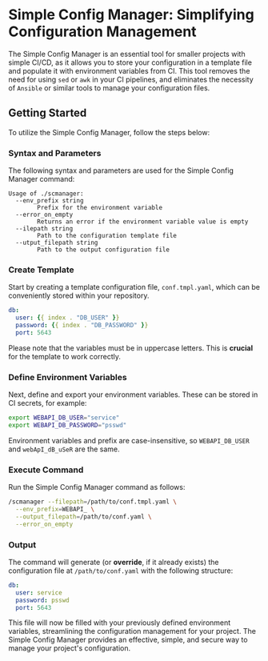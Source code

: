 # Simple Config Manager: Simplifying Configuration Management

The Simple Config Manager is an essential tool for smaller projects with simple CI/CD, as it allows you to store your configuration in a template file and populate it with environment variables from CI. This tool removes the need for using `sed` or `awk` in your CI pipelines, and eliminates the necessity of `Ansible` or similar tools to manage your configuration files.

## Getting Started
To utilize the Simple Config Manager, follow the steps below:

### Syntax and Parameters
The following syntax and parameters are used for the Simple Config Manager command:
```
Usage of ./scmanager:
  --env_prefix string
        Prefix for the environment variable
  --error_on_empty
        Returns an error if the environment variable value is empty
  --ilepath string
        Path to the configuration template file
  --utput_filepath string
        Path to the output configuration file
```

### Create Template
Start by creating a template configuration file, `conf.tmpl.yaml`, which can be conveniently stored within your repository.
```yaml
db:
  user: {{ index . "DB_USER" }}
  password: {{ index . "DB_PASSWORD" }}
  port: 5643
```
Please note that the variables must be in uppercase letters. This is **crucial** for the template to work correctly.

### Define Environment Variables
Next, define and export your environment variables. These can be stored in CI secrets, for example:
```sh
export WEBAPI_DB_USER="service"
export WEBAPI_DB_PASSWORD="psswd"
```

Environment variables and prefix are case-insensitive, so `WEBAPI_DB_USER` and `webApI_dB_uSeR` are the same.

### Execute Command
Run the Simple Config Manager command as follows:
```sh
/scmanager --filepath=/path/to/conf.tmpl.yaml \
  --env_prefix=WEBAPI_ \
  --output_filepath=/path/to/conf.yaml \
  --error_on_empty
```

### Output
The command will generate (or **override**, if it already exists) the configuration file at `/path/to/conf.yaml` with the following structure:
```yaml
db:
  user: service
  password: psswd
  port: 5643
```

This file will now be filled with your previously defined environment variables, streamlining the configuration management for your project. The Simple Config Manager provides an effective, simple, and secure way to manage your project's configuration.